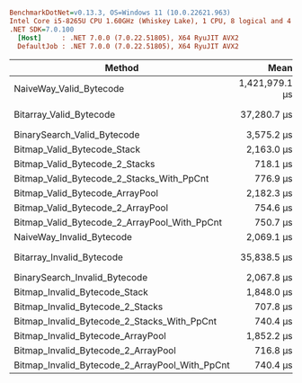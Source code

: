 ``` ini

BenchmarkDotNet=v0.13.3, OS=Windows 11 (10.0.22621.963)
Intel Core i5-8265U CPU 1.60GHz (Whiskey Lake), 1 CPU, 8 logical and 4 physical cores
.NET SDK=7.0.100
  [Host]     : .NET 7.0.0 (7.0.22.51805), X64 RyuJIT AVX2
  DefaultJob : .NET 7.0.0 (7.0.22.51805), X64 RyuJIT AVX2


```
|                                         Method |           Mean |        Error |       StdDev |       Gen0 |     Gen1 |     Gen2 |   Allocated |
|----------------------------------------------- |---------------:|-------------:|-------------:|-----------:|---------:|---------:|------------:|
|                        NaiveWay_Valid_Bytecode | 1,421,979.1 μs | 15,465.68 μs | 13,709.92 μs |          - |        - |        - |    919120 B |
|                        Bitarray_Valid_Bytecode |    37,280.7 μs |    690.02 μs |    611.68 μs | 38714.2857 |        - |        - | 121593847 B |
|                    BinarySearch_Valid_Bytecode |     3,575.2 μs |     20.11 μs |     16.79 μs |   171.8750 | 121.0938 | 121.0938 |    956609 B |
|                    Bitmap_Valid_Bytecode_Stack |     2,163.0 μs |     15.11 μs |     13.40 μs |    89.8438 |  31.2500 |        - |    392463 B |
|                 Bitmap_Valid_Bytecode_2_Stacks |       718.1 μs |      8.66 μs |      7.68 μs |          - |        - |        - |         2 B |
|      Bitmap_Valid_Bytecode_2_Stacks_With_PpCnt |       776.9 μs |      4.86 μs |      4.31 μs |          - |        - |        - |         2 B |
|                Bitmap_Valid_Bytecode_ArrayPool |     2,182.3 μs |     20.04 μs |     18.75 μs |    85.9375 |  42.9688 |        - |    408745 B |
|              Bitmap_Valid_Bytecode_2_ArrayPool |       754.6 μs |      7.33 μs |      6.49 μs |     7.8125 |        - |        - |     24519 B |
|   Bitmap_Valid_Bytecode_2_ArrayPool_With_PpCnt |       750.7 μs |      4.31 μs |      3.60 μs |     7.8125 |        - |        - |     24519 B |
|                      NaiveWay_Invalid_Bytecode |     2,069.1 μs |     14.15 μs |     11.82 μs |   140.6250 | 121.0938 | 121.0938 |    916984 B |
|                      Bitarray_Invalid_Bytecode |    35,838.5 μs |    352.99 μs |    294.76 μs | 38714.2857 |        - |        - | 121593879 B |
|                  BinarySearch_Invalid_Bytecode |     2,067.8 μs |     16.74 μs |     13.98 μs |   140.6250 | 121.0938 | 121.0938 |    916984 B |
|                  Bitmap_Invalid_Bytecode_Stack |     1,848.0 μs |     12.94 μs |     10.80 μs |    76.1719 |  48.8281 |        - |    392213 B |
|               Bitmap_Invalid_Bytecode_2_Stacks |       707.8 μs |      5.00 μs |      4.44 μs |          - |        - |        - |         2 B |
|    Bitmap_Invalid_Bytecode_2_Stacks_With_PpCnt |       740.4 μs |      2.98 μs |      2.64 μs |          - |        - |        - |         2 B |
|              Bitmap_Invalid_Bytecode_ArrayPool |     1,852.2 μs |     11.05 μs |     10.34 μs |    87.8906 |  42.9688 |        - |    408519 B |
|            Bitmap_Invalid_Bytecode_2_ArrayPool |       716.8 μs |     10.59 μs |      8.84 μs |     7.8125 |        - |        - |     24519 B |
| Bitmap_Invalid_Bytecode_2_ArrayPool_With_PpCnt |       740.4 μs |      3.80 μs |      3.55 μs |          - |        - |        - |         2 B |
